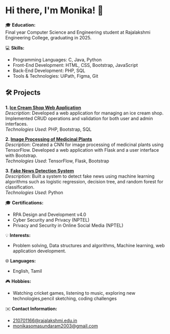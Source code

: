 # Hi there, I'm Monika! 👋

🎓 **Education:**  
Final year Computer Science and Engineering student at Rajalakshmi Engineering College, graduating in 2025.

💻 **Skills:**  
- Programming Languages: C, Java, Python
- Front-End Development: HTML, CSS, Bootstrap, JavaScript
- Back-End Development: PHP, SQL
- Tools & Technologies: UiPath, Figma, Git
  
## 🛠️ Projects

**1. [Ice Cream Shop Web Application](https://github.com/MonikaSomasundaram/Icecream_Shop_WebApplication)**  
*Description*: Developed a web application for managing an ice cream shop. Implemented CRUD operations and validation for both user and admin interfaces.  
*Technologies Used*: PHP, Bootstrap, SQL

**2. [Image Processing of Medicinal Plants](https://github.com/MonikaSomasundaram/Fake_News_Detection)**  
*Description*: Created a CNN for image processing of medicinal plants using TensorFlow. Developed a web application with Flask and a user interface with Bootstrap.  
*Technologies Used*: TensorFlow, Flask, Bootstrap

**3. [Fake News Detection System](#)**  
*Description*: Built a system to detect fake news using machine learning algorithms such as logistic regression, decision tree, and random forest for classification.  
*Technologies Used*: Python


🎓 **Certifications:**  
- RPA Design and Development v4.0
- Cyber Security and Privacy (NPTEL)
- Privacy and Security in Online Social Media (NPTEL)

💡 **Interests:**  
- Problem solving, Data structures and algorithms, Machine learning, web application development.

🌐 **Languages:**  
- English, Tamil

🎮 **Hobbies:**  
- Watching cricket games, listening to music, exploring new technologies,pencil sketching, coding challenges

✉️ **Contact Information:**  
- 210701166@rajalakshmi.edu.in 
- monikasomasundaram2003@gmail.com

